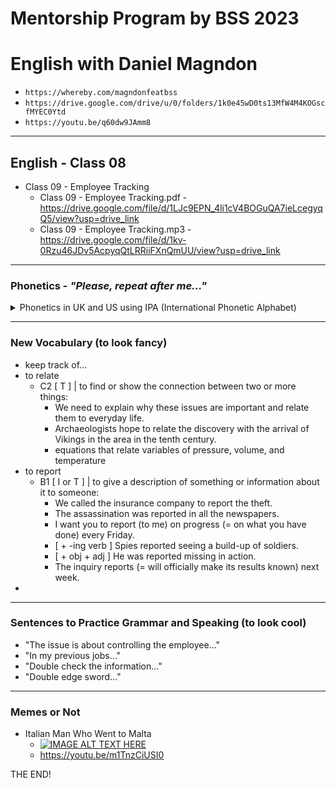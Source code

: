 # Mentorship Program by BSS 2023
# English with Daniel Magndon

- ``` https://whereby.com/magndonfeatbss ``` 
- ``` https://drive.google.com/drive/u/0/folders/1k0e45wD0ts13MfW4M4KOGscfMYEC0Ytd ```
- ``` https://youtu.be/q60dw9JAmm8 ```

___

## English - Class 08

- Class 09 - Employee Tracking
  - Class 09 - Employee Tracking.pdf - https://drive.google.com/file/d/1LJc9EPN_4li1cV4BOGuQA7ieLcegyqQ5/view?usp=drive_link
  - Class 09 - Employee Tracking.mp3 - https://drive.google.com/file/d/1kv-0Rzu46JDv5AcpyqQtLRRiiFXnQmUU/view?usp=drive_link
  
___

### Phonetics - _"Please, repeat after me..."_

<p>
<details>
<summary>Phonetics in UK and US using IPA (International Phonetic Alphabet)</summary>

&nbsp;
  - update             - US  /ʌpˈdeɪt/ UK  /ʌpˈdeɪt/
  - reimburse          - US  /ˌriː.ɪmˈbɝːs/ UK  /ˌriː.ɪmˈbɜːs/
  - fare               - US  /fer/ UK  /feər/
  - spy [on SB]        - US  /spaɪ/ UK  /spaɪ/
  - strict             - US  /strɪkt/ UK  /strɪkt/
  - theme              - US  /θiːm/ UK  /θiːm/
  - subject            - US  /ˈsʌb.dʒekt/ UK  /ˈsʌb.dʒekt/
  - culture            - US  /ˈkʌl.tʃɚ/ UK  /ˈkʌl.tʃər/
  - below              - US  /bɪˈloʊ/ UK  /bɪˈləʊ/
  - type               - US  /taɪp/ UK  /taɪp/
  - tip                - US  /tɪp/ UK  /tɪp/
  - [to] meet          - US  /miːt/ UK  /miːt/
  - [I've] met         - US  /met/ UK  /met/
  - relate             - US  /rɪˈleɪt/ UK  /rɪˈleɪt/
  - report             - US  /rɪˈpɔːrt/ UK  /rɪˈpɔːt/
  - 

</details>
</p>


___

### New Vocabulary (to look fancy) 

- keep track of...
- to relate
  - C2 [ T ] | to find or show the connection between two or more things: 
    - We need to explain why these issues are important and relate them to everyday life.
    - Archaeologists hope to relate the discovery with the arrival of Vikings in the area in the tenth century.
    - equations that relate variables of pressure, volume, and temperature
- to report
  - B1 [ I or T ] | to give a description of something or information about it to someone:
    - We called the insurance company to report the theft.
    - The assassination was reported in all the newspapers.
    - I want you to report (to me) on progress (= on what you have done) every Friday.
    - [ + -ing verb ] Spies reported seeing a build-up of soldiers.
    - [ + obj + adj ] He was reported missing in action.
    - The inquiry reports (= will officially make its results known) next week.
- 

___

### Sentences to Practice Grammar and Speaking (to look cool)

- "The issue is about controlling the employee..." 
- "In my previous jobs..."
- "Double check the information..."
- "Double edge sword..."


___

### Memes or Not

- Italian Man Who Went to Malta
  - [![IMAGE ALT TEXT HERE](http://img.youtube.com/vi/m1TnzCiUSI0/0.jpg)](http://www.youtube.com/watch?v=m1TnzCiUSI0)
  - https://youtu.be/m1TnzCiUSI0


THE END! 
